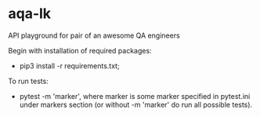 # aqa-lk
API playground for pair of an awesome QA engineers

Begin with installation of required packages:
  - pip3 install -r requirements.txt;

To run tests:
  - pytest -m 'marker', where marker is some marker specified in pytest.ini under markers section (or without -m 'marker' do run all possible tests). 

